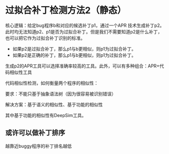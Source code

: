 # 过拟合补丁检测方法2（静态）

核心逻辑：给定bug程序b和对应的候选补丁p1，通过一个APR 技术生成补丁p2。此时均无法知道p2、p1是否为过拟合补丁。但是我们不需要知道p2是什么补丁，也可以把它作为过拟合补丁识别的标准。

* 如果p2是过拟合补丁，那么p1与b更相似，则p1为过拟合补丁。
* 如果p2是正确的补丁，那么p1与b更相似，则p1为过拟合补丁。

生成p2的APR工具可以选择准确率较高的工具。此外，可以有多种组合：APR+代码相似性工具

代码相似性检测，如何衡量两个程序的相似性：

要求：不能只基于抽象语法树（因为很容易被识别错误）

解决方案：基于语义的相似性、基于功能的相似性

其中基于功能的相似性有DeepSim工具。





## 或许可以做补丁排序

越靠近buggy程序的补丁排名越低